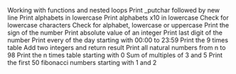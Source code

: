 Working with functions and nested loops
Print _putchar followed by new line
Print alphabets in lowercase
Print alphabets x10 in lowercase
Check for lowercase characters
Check for alphabet, lowercase or uppercase
Print the sign of the number
Print absolute value of an integer
Print last digit of the number
Print every of the day starting with 00:00 to 23:59
Print the 9 times table
Add two integers and return result
Print all natural numbers from n to 98
Print the n times table starting with 0
Sum of multiples of 3 and 5
Print the first 50 fibonacci numbers starting with 1 and 2
